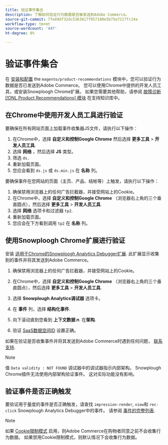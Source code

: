 ```yaml
---
title: 验证事件集合
description: 了解如何验证行为数据是否被发送到Adobe Commerce。
source-git-commit: 7fe89df32dc5363817f957180e5b75e7217fc14a
workflow-type: tm+mt
source-wordcount: '447'
ht-degree: 0%

---
```


# 验证事件集合

在 [安装和配置](install-configure.md) the `magento/product-recommendations` 模块中，您可以验证行为数据是否已发送到Adobe Commerce。 您可以使用Chrome中提供的开发人员工具，或安装Snowploogh Chrome扩展。 如果您需要其他帮助，请参阅 [故障诊断 [!DNL Product Recommendations] 模块](https://support.magento.com/hc/en-us/articles/360042224851) 在支持知识库中。

## 在Chrome中使用开发人员工具进行验证

要确保在所有网站页面上加载事件收集器JS文件，请执行以下操作：

1. 在Chrome中，选择 **自定义和控制Google Chrome** 然后选择 **更多工具** > **开发人员工具**.
1. 选择 **网络** ，然后选择 **JS** 类型。
1. 筛选 `ds.`
1. 重新加载页面。
1. 您应会看到 `ds.js` 或 `ds.min.js` 在 **名称** 列。

要确保事件在您网站的页面（主页、产品、结帐等）上触发，请执行以下操作：

1. 确保禁用浏览器上的任何广告拦截器，并接受网站上的Cookie。
1. 在Chrome中，选择 **自定义和控制Google Chrome** （浏览器右上角的三个垂直圆点），然后选择 **更多工具** > **开发人员工具**.
1. 选择 **网络** 选项卡和过滤器 `tp2`.
1. 重新加载页面。
1. 您应会在下方看到调用 `tp2` 在 **名称** 列。

## 使用Snowploogh Chrome扩展进行验证

安装 [适用于Chrome的Snowploogh Analytics Debugger扩展](https://chrome.google.com/webstore/detail/snowplow-analytics-debugg/jbnlcgeengmijcghameodeaenefieedm). 此扩展显示收集到的事件并将其发送到Adobe Commerce。

1. 确保禁用浏览器上的任何广告拦截器，并接受网站上的Cookie。

1. 在Chrome中，选择 **自定义和控制Google Chrome** （浏览器右上角的三个垂直圆点），然后选择 **更多工具** > **开发人员工具**.

1. 选择 **Snowplough Analytics调试器** 选项卡。

1. 在 **事件** 列，选择 **结构化事件**.

1. 向下滚动直到您看到 **上下文数据 _n_**. 在&#x200B;**架构**.

1. 验证 [SaaS数据空间ID](https://docs.magento.com/user-guide/configuration/services/saas.html) 设置正确。

如果在验证是否收集事件并将其发送到Adobe Commerce时遇到任何问题， [联系支持](https://support.magento.com/hc/en-us).

>[!NOTE]
>
> 值 `Data validity : NOT FOUND` 调试器中的调试器指示内部架构。 Snowplough Chrome插件无法使用内部架构验证事件。 这对实际功能没有影响。

## 验证事件是否正确触发

要验证用于量度的事件是否正确触发，请查找 `impression-render`, `view`和 `rec-click` Snowplough Analytics Debugger中的事件。 请参阅 [事件的完整列表](https://devdocs.magento.com/recommendations/events.html).

>[!NOTE]
>
> 如果 [Cookie限制模式](https://docs.magento.com/user-guide/stores/compliance-cookie-restriction-mode.html) 启用，则Adobe Commerce在购物者同意之前不会收集行为数据。 如果禁用Cookie限制模式，则默认情况下会收集行为数据。
